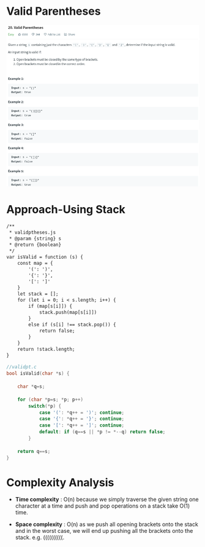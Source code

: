 # Valid Parentheses

![valid-parentheses](./q.png)

# Approach-Using Stack

```JS
/**
 * validptheses.js
 * @param {string} s
 * @return {boolean}
 */
var isValid = function (s) {
    const map = {
        '(': ')',
        '{': '}',
        '[': ']'
    }
    let stack = [];
    for (let i = 0; i < s.length; i++) {
        if (map[s[i]]) {
            stack.push(map[s[i]])
        }
        else if (s[i] !== stack.pop()) {
            return false;
        }
    }
    return !stack.length;
}
```
```c
//validpt.c
bool isValid(char *s) {

    char *q=s;
    
    for (char *p=s; *p; p++) 
        switch(*p) {
            case '(': *q++ = ')'; continue;
            case '{': *q++ = '}'; continue;
            case '[': *q++ = ']'; continue;
            default: if (q==s || *p != *--q) return false;
        }
    
    return q==s;
}

```

# Complexity Analysis
- **Time complexity** : O(n) because we simply traverse the given string one character at a time and push and pop operations on a stack take O(1) time.


- **Space complexity** : O(n) as we push all opening brackets onto the stack and in the worst case, we will end up pushing all the brackets onto the stack. e.g. ((((((((((.
